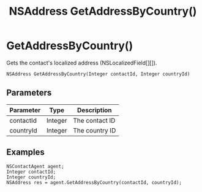 ﻿---
uid: crmscript_class_nscontactagent_getaddressbycountry
title: NSAddress GetAddressByCountry()
description: CRMScript method in the NSContactAgent class that gets a contact's localized address
intellisense: NSContactAgent.GetAddressByCountry
keywords: NSContactAgent, GetAddressByCountry, GetAddressByCountry(Integer,Integer)
so.topic: reference
---

# GetAddressByCountry()

Gets the contact's localized address (NSLocalizedField[][]).

`NSAddress GetAddressByCountry(Integer contactId, Integer countryId)`

## Parameters

| Parameter | Type | Description |
|---|---|---|
| contactId | Integer | The contact ID |
| countryId | Integer | The country ID |

## Examples

```crmscript
NSContactAgent agent;
Integer contactId;
Integer countryId;
NSAddress res = agent.GetAddressByCountry(contactId, countryId);
```
